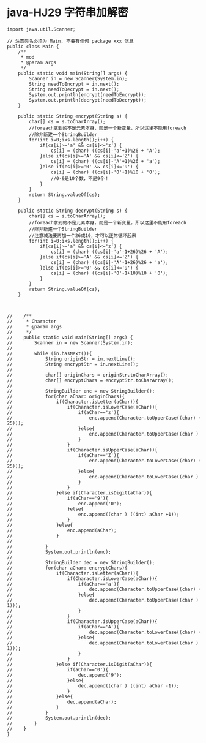 # java-HJ29 字符串加解密


    import java.util.Scanner;
    
    // 注意类名必须为 Main, 不要有任何 package xxx 信息
    public class Main {
        /**
         * mod
         * @param args
         */
        public static void main(String[] args) {
            Scanner in = new Scanner(System.in);
            String needToEncrypt = in.next();
            String needToDecrypt = in.next();
            System.out.println(encrypt(needToEncrypt));
            System.out.println(decrypt(needToDecrypt));
        }
    
        public static String encrypt(String s) {
            char[] cs = s.toCharArray();
            //foreach拿到的不是元素本身，而是一个新变量，所以这里不能用foreach
            //除非新建一个StringBuilder
            for(int i=0;i<s.length();i++) {
                if(cs[i]>='a' && cs[i]<='z') {
                    cs[i] = (char) ((cs[i]-'a'+1)%26 + 'A');
                }else if(cs[i]>='A' && cs[i]<='Z') {
                    cs[i] = (char) ((cs[i]-'A'+1)%26 + 'a');
                }else if(cs[i]>='0' && cs[i]<='9') {
                    cs[i] = (char) ((cs[i]-'0'+1)%10 + '0');
                    //0-9是10个数，不是9个！
                }
            }
            return String.valueOf(cs);
        }
    
        public static String decrypt(String s) {
            char[] cs = s.toCharArray();
            //foreach拿到的不是元素本身，而是一个新变量，所以这里不能用foreach
            //除非新建一个StringBuilder
            //注意减法要再加一个26或10，才可以正常循环起来
            for(int i=0;i<s.length();i++) {
                if(cs[i]>='a' && cs[i]<='z') {
                    cs[i] = (char) ((cs[i]-'a'-1+26)%26 + 'A');
                }else if(cs[i]>='A' && cs[i]<='Z') {
                    cs[i] = (char) ((cs[i]-'A'-1+26)%26 + 'a');
                }else if(cs[i]>='0' && cs[i]<='9') {
                    cs[i] = (char) ((cs[i]-'0'-1+10)%10 + '0');
                }
            }
            return String.valueOf(cs);
        }
    
    
    
    //    /**
    //     * Character
    //     * @param args
    //     */
    //    public static void main(String[] args) {
    //        Scanner in = new Scanner(System.in);
    //
    //        while (in.hasNext()){
    //            String originStr = in.nextLine();
    //            String encryptStr = in.nextLine();
    //
    //            char[] originChars = originStr.toCharArray();
    //            char[] encryptChars = encryptStr.toCharArray();
    //
    //            StringBuilder enc = new StringBuilder();
    //            for(char aChar: originChars){
    //                if(Character.isLetter(aChar)){
    //                    if(Character.isLowerCase(aChar)){
    //                        if(aChar=='z'){
    //                            enc.append(Character.toUpperCase((char) (aChar-25)));
    //                        }else{
    //                            enc.append(Character.toUpperCase((char ) (aChar+1)));
    //                        }
    //                    }
    //                    if(Character.isUpperCase(aChar)){
    //                        if(aChar=='Z'){
    //                            enc.append(Character.toLowerCase((char) (aChar-25)));
    //                        }else{
    //                            enc.append(Character.toLowerCase((char ) (aChar+1)));
    //                        }
    //                    }
    //                }else if(Character.isDigit(aChar)){
    //                    if(aChar=='9'){
    //                        enc.append('0');
    //                    }else{
    //                        enc.append((char ) ((int) aChar +1));
    //                    }
    //                }else{
    //                    enc.append(aChar);
    //                }
    //
    //            }
    //            System.out.println(enc);
    //
    //            StringBuilder dec = new StringBuilder();
    //            for(char aChar: encryptChars){
    //                if(Character.isLetter(aChar)){
    //                    if(Character.isLowerCase(aChar)){
    //                        if(aChar=='a'){
    //                            dec.append(Character.toUpperCase((char) (aChar+25)));
    //                        }else{
    //                            dec.append(Character.toUpperCase((char ) (aChar-1)));
    //                        }
    //                    }
    //                    if(Character.isUpperCase(aChar)){
    //                        if(aChar=='A'){
    //                            dec.append(Character.toLowerCase((char) (aChar+25)));
    //                        }else{
    //                            dec.append(Character.toLowerCase((char ) (aChar-1)));
    //                        }
    //                    }
    //                }else if(Character.isDigit(aChar)){
    //                    if(aChar=='0'){
    //                        dec.append('9');
    //                    }else{
    //                        dec.append((char ) ((int) aChar -1));
    //                    }
    //                }else{
    //                    dec.append(aChar);
    //                }
    //            }
    //            System.out.println(dec);
    //        }
    //    }
    }

  

